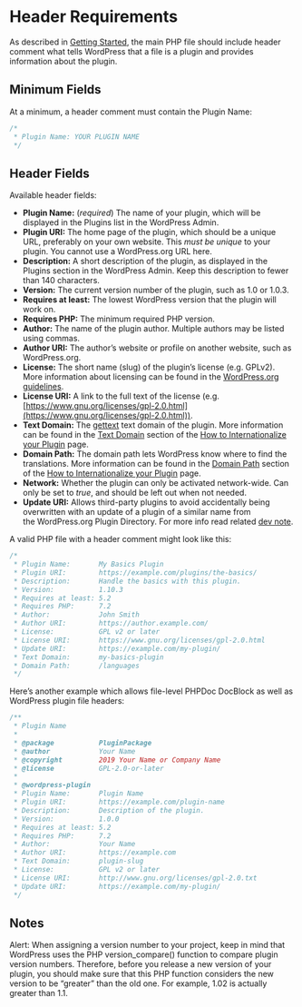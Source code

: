 # Header Requirements

As described in [Getting Started](https://developer.wordpress.org/plugins/plugin-basics/#getting-started), the main PHP file should include header comment what tells WordPress that a file is a plugin and provides information about the plugin.

## Minimum Fields

At a minimum, a header comment must contain the Plugin Name:

```php
/*
 * Plugin Name: YOUR PLUGIN NAME
 */
```

## Header Fields

Available header fields:

*   **Plugin Name:** (*required*) The name of your plugin, which will be displayed in the Plugins list in the WordPress Admin.
*   **Plugin URI:** The home page of the plugin, which should be a unique URL, preferably on your own website. This *must be unique* to your plugin. You cannot use a WordPress.org URL here.
*   **Description:** A short description of the plugin, as displayed in the Plugins section in the WordPress Admin. Keep this description to fewer than 140 characters.
*   **Version:** The current version number of the plugin, such as 1.0 or 1.0.3.
*   **Requires at least:** The lowest WordPress version that the plugin will work on.
*   **Requires PHP:** The minimum required PHP version.
*   **Author:** The name of the plugin author. Multiple authors may be listed using commas.
*   **Author URI:** The author’s website or profile on another website, such as WordPress.org.
*   **License:** The short name (slug) of the plugin’s license (e.g. GPLv2). More information about licensing can be found in the [WordPress.org guidelines](https://developer.wordpress.org/plugins/wordpress-org/detailed-plugin-guidelines/#1-plugins-must-be-compatible-with-the-gnu-general-public-license).
*   **License URI:** A link to the full text of the license (e.g. [https://www.gnu.org/licenses/gpl-2.0.html](https://www.gnu.org/licenses/gpl-2.0.html)).
*   **Text Domain:** The [gettext](https://www.gnu.org/software/gettext/) text domain of the plugin. More information can be found in the [Text Domain](https://developer.wordpress.org/plugins/internationalization/how-to-internationalize-your-plugin/#text-domains) section of the [How to Internationalize your Plugin](https://developer.wordpress.org/plugins/internationalization/how-to-internationalize-your-plugin/) page.
*   **Domain Path:** The domain path lets WordPress know where to find the translations. More information can be found in the [Domain Path](https://developer.wordpress.org/plugins/internationalization/how-to-internationalize-your-plugin/#domain-path) section of the [How to Internationalize your Plugin](https://developer.wordpress.org/plugins/internationalization/how-to-internationalize-your-plugin/) page.
*   **Network:** Whether the plugin can only be activated network-wide. Can only be set to *true*, and should be left out when not needed.
*   **Update URI:** Allows third-party plugins to avoid accidentally being overwritten with an update of a plugin of a similar name from the WordPress.org Plugin Directory. For more info read related [dev note](https://make.wordpress.org/core/2021/06/29/introducing-update-uri-plugin-header-in-wordpress-5-8/).

A valid PHP file with a header comment might look like this:

```php
/*
 * Plugin Name:       My Basics Plugin
 * Plugin URI:        https://example.com/plugins/the-basics/
 * Description:       Handle the basics with this plugin.
 * Version:           1.10.3
 * Requires at least: 5.2
 * Requires PHP:      7.2
 * Author:            John Smith
 * Author URI:        https://author.example.com/
 * License:           GPL v2 or later
 * License URI:       https://www.gnu.org/licenses/gpl-2.0.html
 * Update URI:        https://example.com/my-plugin/
 * Text Domain:       my-basics-plugin
 * Domain Path:       /languages
 */
```

Here’s another example which allows file-level PHPDoc DocBlock as well as WordPress plugin file headers:

```php
/**
 * Plugin Name
 *
 * @package           PluginPackage
 * @author            Your Name
 * @copyright         2019 Your Name or Company Name
 * @license           GPL-2.0-or-later
 *
 * @wordpress-plugin
 * Plugin Name:       Plugin Name
 * Plugin URI:        https://example.com/plugin-name
 * Description:       Description of the plugin.
 * Version:           1.0.0
 * Requires at least: 5.2
 * Requires PHP:      7.2
 * Author:            Your Name
 * Author URI:        https://example.com
 * Text Domain:       plugin-slug
 * License:           GPL v2 or later
 * License URI:       http://www.gnu.org/licenses/gpl-2.0.txt
 * Update URI:        https://example.com/my-plugin/
 */
```

## Notes

Alert: When assigning a version number to your project, keep in mind that WordPress uses the PHP version\_compare() function to compare plugin version numbers. Therefore, before you release a new version of your plugin, you should make sure that this PHP function considers the new version to be “greater” than the old one. For example, 1.02 is actually greater than 1.1.